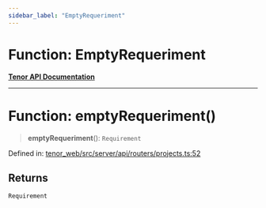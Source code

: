 ```yaml
---
sidebar_label: "EmptyRequeriment"
---
```


# Function: EmptyRequeriment

[**Tenor API Documentation**](../../README.md)

***

# Function: emptyRequeriment()

> **emptyRequeriment**(): `Requirement`

Defined in: [tenor\_web/src/server/api/routers/projects.ts:52](https://github.com/Apantli/Tenor/blob/13fa9fcda7db4a7cf51b72ac1fe195cb0c47631e/tenor_web/src/server/api/routers/projects.ts#L52)

## Returns

`Requirement`
